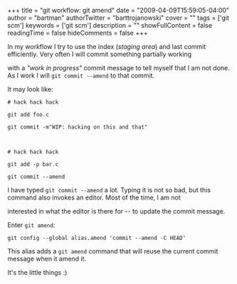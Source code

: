 +++
title = "git workflow: git amend"
date = "2009-04-09T15:59:05-04:00"
author = "bartman"
authorTwitter = "barttrojanowski"
cover = ""
tags = ['git scm']
keywords = ['git scm']
description = ""
showFullContent = false
readingTime = false
hideComments = false
+++

In my workflow I try to use the index (*staging area*) and last commit efficiently.  Very often I will commit something partially working

with a *"work in progress"* commit message to tell myself that I am not done.  As I work I will `git commit --amend` to that commit.



<!--more-->



It may look like:



    # hack hack hack

    git add foo.c

    git commit -m"WIP: hacking on this and that"



    # hack hack hack

    git add -p bar.c

    git commit --amend



I have typed `git commit --amend` a lot.  Typing it is not so bad, but this command also invokes an editor.  Most of the time, I am not

interested in what the editor is there for -- to update the commit message.



Enter `git amend`:



    git config --global alias.amend 'commit --amend -C HEAD'



This alias adds a `git amend` command that will reuse the current commit message when it amend it.



It's the little things :)
